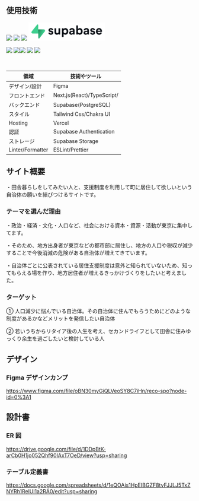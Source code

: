 ## 使用技術

<p align="left">
  <a href="https://www.typescriptlang.org/"><img src="https://cdn.worldvectorlogo.com/logos/typescript.svg" height="50px;" /></a>
  <a href="https://nextjs.org/"><img src="https://cdn.worldvectorlogo.com/logos/nextjs-3.svg" height="50px;" /></a>
  <a href="https://ja.reactjs.org/"><img src="https://cdn.worldvectorlogo.com/logos/react-2.svg" height="50px;" /></a>
  <a href="https://supabase.com/"><img src="https://raw.githubusercontent.com/supabase/supabase/master/web/static/supabase-light-rounded-corner-background.svg" height="50px;" /></a>
</p>
<p align="left">
  <a href="https://www.figma.com/"><img src="https://cdn.worldvectorlogo.com/logos/figma-1.svg" height="50px;" /></a>
  <a href="https://vercel.com/"><img src="https://user-images.githubusercontent.com/65433193/118944114-3b393980-b98f-11eb-84a5-fc9a1db8ea6b.png" height="50px;" /></a
  <a href="https://eslint.org/"><img src="https://cdn.worldvectorlogo.com/logos/eslint-1.svg" height="50px;" /></a>
  <a href="https://prettier.io/"><img src="https://cdn.worldvectorlogo.com/logos/prettier-2.svg" height="50px;" /></a>
  <a href="https://chakra-ui.com/"><img src="https://bestofjs.org/logos/chakra-ui.svg" height="50px;"></a>
</p><br />

| 領域             | 技術やツール               |
| ---------------- | -------------------------- |
| デザイン/設計    | Figma                      |
| フロントエンド   | Next.js(React)/TypeScript/ |
| バックエンド     | Supabase(PostgreSQL)       |
| スタイル         | Tailwind Css/Chakra UI     |
| Hosting          | Vercel                     |
| 認証             | Supabase Authentication    |
| ストレージ       | Supabase Storage           |
| Linter/Formatter | ESLint/Prettier            |

## サイト概要

・田舎暮らしをしてみたい人と、支援制度を利用して町に居住して欲しいという自治体の願いを結びつけるサイトです。

### テーマを選んだ理由

・政治・経済・文化・人口など、社会における資本・資源・活動が東京に集中してます。

・そのため、地方出身者が東京などの都市部に居住し、地方の人口や税収が減少することで今後消滅の危険がある自治体が増えてきています。

・自治体ごとに公表されている居住支援制度は意外と知られていないため、知ってもらえる場を作り、地方居住者が増えるきっかけづくりをしたいと考えました。

### ターゲット

① 人口減少に悩んでいる自治体。その自治体に住んでもらうためにどのような制度があるかなどメリットを発信したい自治体

② 若いうちからリタイア後の人生を考え、セカンドライフとして田舎に住みゆっくり余生を過ごしたいと検討している人

## デザイン

### Figma デザインカンプ

https://www.figma.com/file/oBN30myGiQLVeoSY8C7iHn/reco-spo?node-id=0%3A1

## 設計書

### ER 図

https://drive.google.com/file/d/1DDpBtK-arCb0H1jo052Qhf90IAxT7OeD/view?usp=sharing

### テーブル定義書

https://docs.google.com/spreadsheets/d/1eQOAis1HpEIBGZF8tvFJJLJ5TxZNYRh1RelUl1a2RA0/edit?usp=sharing
